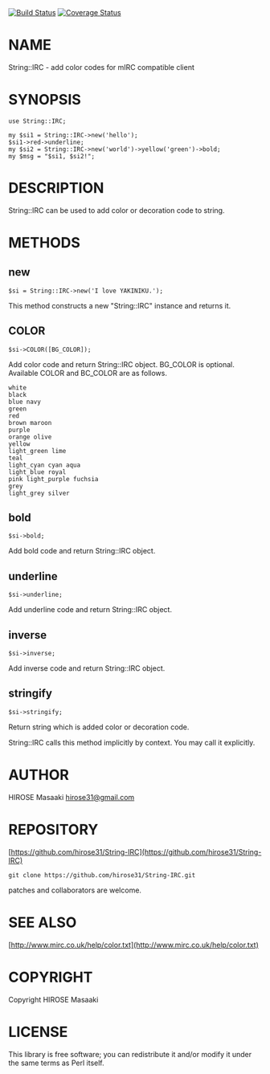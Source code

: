 <div>
    <a href="https://travis-ci.org/hirose31/String-IRC"><img src="https://travis-ci.org/hirose31/String-IRC.png?branch=master" alt="Build Status" /></a>
    <a href="https://coveralls.io/r/hirose31/String-IRC?branch=master"><img src="https://coveralls.io/repos/hirose31/String-IRC/badge.png?branch=master" alt="Coverage Status" /></a>
</div>

# NAME

String::IRC - add color codes for mIRC compatible client

# SYNOPSIS

    use String::IRC;

    my $si1 = String::IRC->new('hello');
    $si1->red->underline;
    my $si2 = String::IRC->new('world')->yellow('green')->bold;
    my $msg = "$si1, $si2!";

# DESCRIPTION

String::IRC can be used to add color or decoration code to string.

# METHODS

## new

    $si = String::IRC->new('I love YAKINIKU.');

This method constructs a new "String::IRC" instance and returns
it.

## COLOR

    $si->COLOR([BG_COLOR]);

Add color code and return String::IRC object. BG\_COLOR is
optional. Available COLOR and BC\_COLOR are as follows.

    white
    black
    blue navy
    green
    red
    brown maroon
    purple
    orange olive
    yellow
    light_green lime
    teal
    light_cyan cyan aqua
    light_blue royal
    pink light_purple fuchsia
    grey
    light_grey silver

## bold

    $si->bold;

Add bold code and return String::IRC object.

## underline

    $si->underline;

Add underline code and return String::IRC object.

## inverse

    $si->inverse;

Add inverse code and return String::IRC object.

## stringify

    $si->stringify;

Return string which is added color or decoration code.

String::IRC calls this method implicitly by context. You may call it
explicitly.

# AUTHOR

HIROSE Masaaki <hirose31@gmail.com>

# REPOSITORY

[https://github.com/hirose31/String-IRC](https://github.com/hirose31/String-IRC)

    git clone https://github.com/hirose31/String-IRC.git

patches and collaborators are welcome.

# SEE ALSO

[http://www.mirc.co.uk/help/color.txt](http://www.mirc.co.uk/help/color.txt)

# COPYRIGHT

Copyright HIROSE Masaaki

# LICENSE

This library is free software; you can redistribute it and/or modify
it under the same terms as Perl itself.
